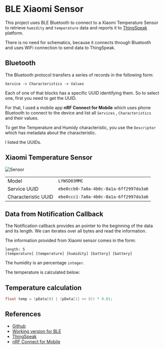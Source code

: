 # BLE Xiaomi Sensor

This project uses BLE Bluetooth to connect to a Xiaomi Temperature Sensor to retrieve `humidity` and `temperature` data and reports it to [ThingSpeak](https://thingspeak.com/)
platform.

There is no need for schematics, because it connects through Bluetooth and uses WiFi connection to send data to ThingSpeak.

## Bluetooth

The Bluetooth protocol transfers a series of records in the following form:

``` text
Service -> Characteristics -> Values
```

Each of one of that blocks has a specific UUID identifying them. So to select one, first you need to get the UUID.

For that, I used a mobile app **nRF Connect for Mobile** which uses phone Bluetooth to connect to the device and list all `Services` , `Characteristics` and their values.

To get the Temperature and Humidy characteristic, you use the `Descriptor` which has metadata about the characteristic.

I listed the UUIDs.

## Xiaomi Temperature Sensor

![Sensor](https://i.imgur.com/B5J2PLV.png?1)

|                     |                                        |
|---------------------|----------------------------------------|
| Model               | `LYWSD03MMC` |
| Service UUID        | `ebe0ccb0-7a0a-4b0c-8a1a-6ff2997da3a6` |
| Characteristic UUID | `ebe0ccc1-7a0a-4b0c-8a1a-6ff2997da3a6` |

## Data from Notification Callback

The Notification callback provides an pointer to the beginning of the data and its length.
We can iterates over all bytes and read the information.

The information provided from Xiaomi sensor comes in the form:

```text
length: 5
[temperature] [temperature] [humidity] [battery] [battery]
```

The humidity is an percentage `integer`.

The temperature is calculated below:

## Temperature calculation

```c++
float temp = (pData[0] | (pData[1] << 8)) * 0.01; 
```

## References

* [Github](https://github.com/polclota/esp32lywsd03mmc/blob/master/src/main.ino)
* [Working version for BLE](https://github.com/wakwak-koba/arduino-esp32)
* [ThingSpeak](https://thingspeak.com/)
* [nRF Connect for Mobile](https://play.google.com/store/apps/details?id=no.nordicsemi.android.mcp)
